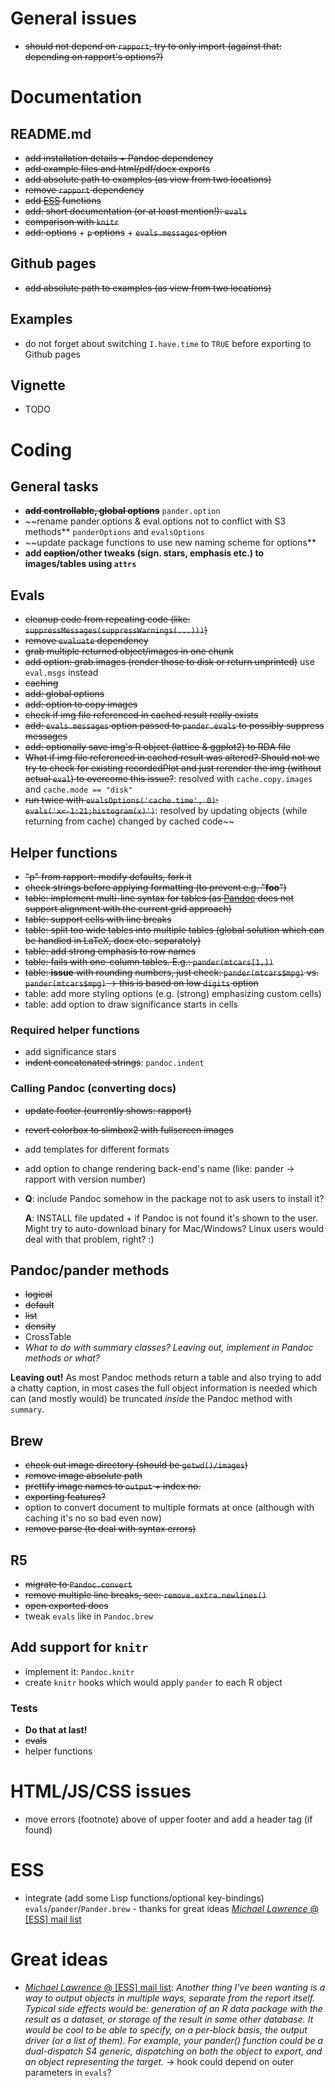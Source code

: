 # General issues

  * ~~should not depend on `rapport`, try to only import (against that: depending on rapport's options?)~~

# Documentation

## README.md

  * ~~add installation details + Pandoc dependency~~
  * ~~add example files and html/pdf/docx exports~~
  * ~~add absolute path to examples (as view from two locations)~~
  * ~~remove `rapport` dependency~~
  * ~~add [ESS](http://ess.r-project.org/) functions~~
  * ~~add: short documentation (or at least mention!): `evals`~~
  * ~~comparison with `knitr`~~
  * ~~add: options~~ + ~~`p` options~~ + ~~`evals.messages` option~~

## Github pages

  * ~~add absolute path to examples (as view from two locations)~~

## Examples

  * do not forget about switching `I.have.time` to `TRUE` before exporting to Github pages

## Vignette

  * TODO

# Coding

## General tasks

  * ~~**add controllable, global options**~~ `pander.option`
  * ~~rename pander.options & eval.options not to conflict with S3 methods** `panderOptions` and `evalsOptions`
  * ~~update package functions to use new naming scheme for options**
  * **add ~~caption~~/other tweaks (sign. stars, emphasis etc.) to images/tables using `attrs`**

## Evals

  * ~~cleanup code from repeating code (like: `suppressMessages(suppressWarnings(...)))`)~~
  * ~~remove `evaluate` dependency~~
  * ~~grab multiple returned object/images in one chunk~~
  * ~~add option: grab.images (render those to disk or return unprinted)~~ use `eval.msgs` instead
  * ~~caching~~
  * ~~add: global options~~
  * ~~add: option to copy images~~
  * ~~check if img file referenced in cached result really exists~~
  * ~~add: `evals.messages` option passed to `pander.evals` to possibly suppress messages~~
  * ~~add: optionally save img's R object (lattice & ggplot2) to RDA file~~
  *  ~~What if img file referenced in cached result was altered? Should not we try to check for existing recordedPlot and just rerender the img (without actual `eval`) to overcome this issue?~~: resolved with `cache.copy.images` and `cache.mode == "disk"`
  * ~~run twice with `evalsOptions('cache.time', 0)`:  `evals('x<-1:21;histogram(x)')`~~: resolved by updating objects (while returning from cache) changed by cached code~~

## Helper functions

  * ~~"p" from rapport: modify defaults, fork it~~
  * ~~check strings before applying formatting (to prevent e.g. "****foo****")~~
  * ~~table: implement multi-line syntax for tables (as [Pandoc](http://johnmacfarlane.net/pandoc) does not support alignment with the current grid approach)~~
  * ~~table: support cells with line breaks~~
  * ~~table: split too wide tables into multiple tables (global solution which can be handled in LaTeX, docx etc. separately)~~
  * ~~table: add strong emphasis to row names~~
  * ~~table: fails with one-column tables. E.g.: `pander(mtcars[1,])`~~
  * ~~table: **issue** with rounding numbers, just check: `pander(mtcars$mpg)` vs. `pander(mtcars$mpg)` -> this is based on low `digits` option~~
  * table: add more styling options (e.g. (strong) emphasizing custom cells)
  * table: add option to draw significance starts in cells

### Required helper functions

  * add significance stars
  * ~~indent concatenated strings~~: `pandoc.indent`

### Calling Pandoc (converting docs)

  * ~~update footer (currently shows: rapport)~~
  * ~~revert colorbox to slimbox2 with fullscreen images~~
  * add templates for different formats
  * add option to change rendering back-end's name (like: pander -> rapport with version number)
  * **Q**: include Pandoc somehow in the package not to ask users to install it?
  
    **A**: INSTALL file updated + if Pandoc is not found it's shown to the user. Might try to auto-download binary for Mac/Windows? Linux users would deal with that problem, right? :)

## Pandoc/pander methods

  * ~~logical~~
  * ~~default~~
  * ~~list~~
  * ~~density~~
  * CrossTable
  * *What to do with summary classes? Leaving out, implement in Pandoc methods or what?*

   **Leaving out!** As most Pandoc methods return a table and also trying to add a chatty caption, in most cases the full object information is needed which can (and mostly would) be truncated *inside* the Pandoc method with `summary`.


## Brew

  * ~~check out image directory (should be `getwd()/images`)~~
  * ~~remove image absolute path~~
  * ~~prettify image names to `output` + index no.~~
  * ~~exporting features?~~
  * option to convert document to multiple formats at once (although with caching it's no so bad even now)
  * ~~remove parse (to deal with syntax errors)~~

## R5

  * ~~migrate to `Pandoc.convert`~~
  * ~~remove multiple line breaks, see: `remove.extra.newlines()`~~
  * ~~open exported docs~~
  * tweak `evals` like in `Pandoc.brew`

## Add support for `knitr`

  * implement it: `Pandoc.knitr`
  * create `knitr` hooks which would apply `pander` to each R object

### Tests

  * **Do that at last!**
  * ~~evals~~
  * helper functions

# HTML/JS/CSS issues

  * move errors (footnote) above of upper footer and add a header tag (if found)

# ESS

  * integrate (add some Lisp functions/optional key-bindings) `evals`/`pander`/`Pander.brew` - thanks for great ideas [*Michael Lawrence* @ [ESS] mail list](https://stat.ethz.ch/pipermail/ess-help/attachments/20120602/554dfb2f/attachment.pl)

# Great ideas

  * [*Michael Lawrence* @ [ESS] mail list](https://stat.ethz.ch/pipermail/ess-help/attachments/20120602/554dfb2f/attachment.pl): *Another thing I've been wanting is a way to output objects in multiple ways, separate from the report itself. Typical side effects would be: generation of an R data package with the result as a dataset, or storage of the result in some other database. It would be cool to be able to specify, on a per-block basis, the output driver (or a list of them). For example, your pander() function could be a dual-dispatch S4 generic, dispatching on both the object to export, and an object representing the target.* -> hook could depend on outer parameters in `evals`?
